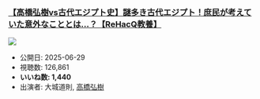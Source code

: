 ### [【高橋弘樹vs古代エジプト史】謎多き古代エジプト！庶民が考えていた意外なこととは…？【ReHacQ教養】](https://www.youtube.com/watch?v=JN4qvQM8ERI)
[![](https://img.youtube.com/vi/JN4qvQM8ERI/sddefault.jpg)](https://www.youtube.com/watch?v=JN4qvQM8ERI)
-   公開日: 2025-06-29
-   視聴数: 126,861
-   **いいね数: 1,440**
-   出演者: 大城道則, [高橋弘樹](/rehacq_fan/people/高橋弘樹 "wikilink")
